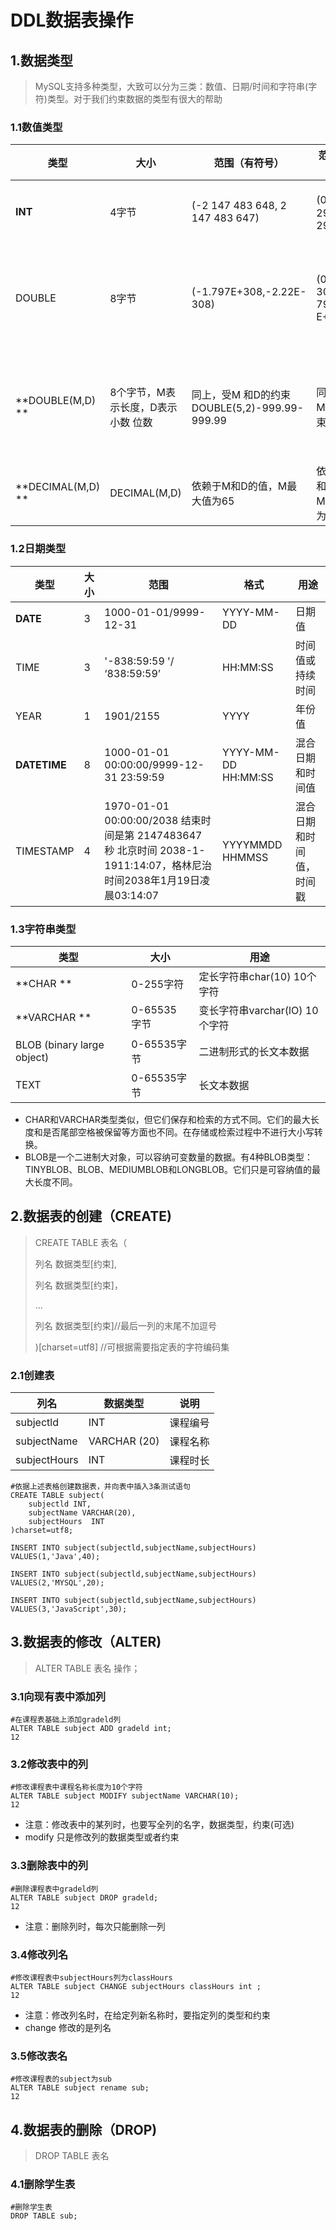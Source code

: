 # DDL数据表操作

## 1.数据类型

> MySQL支持多种类型，大致可以分为三类：数值、日期/时间和字符串(字符)类型。对于我们约束数据的类型有很大的帮助

### 1.1数值类型

| 类型              | 大小                               | 范围（有符号）                                 | 范围{无符号）                | 用途            |
| ----------------- | ---------------------------------- | ---------------------------------------------- | ---------------------------- | --------------- |
| **INT**           | 4字节                              | (-2 147 483 648, 2 147 483 647)                | (0，4 294 967 295)           | 大整数值        |
| DOUBLE            | 8字节                              | (-1.797E+308,-2.22E-308)                       | (0,2.22E-308,1-797 E+308)    | 双精度浮点数 值 |
| **DOUBLE(M,D) **  | 8个字节，M表示长度，D表示小数 位数 | 同上，受M 和D的约束 DOUBLE(5,2)-999.99- 999.99 | 同上，受M和D的约束           | 双精度浮点数 值 |
| **DECIMAL(M,D) ** | DECIMAL(M,D)                       | 依赖于M和D的值，M最大值为65                    | 依赖于M和D的值，M最大值为 65 | 小数值          |

### 1.2日期类型

| 类型         | 大小 | 范围                                                         | 格式                 | 用途                      |
| ------------ | ---- | ------------------------------------------------------------ | -------------------- | ------------------------- |
| **DATE**     | 3    | 1000-01-01/9999-12-31                                        | YYYY-MM-DD           | 日期值                    |
| TIME         | 3    | '-838:59:59 '/ ‘838:59:59’                                   | HH:MM:SS             | 时间值或持续时间          |
| YEAR         | 1    | 1901/2155                                                    | YYYY                 | 年份值                    |
| **DATETIME** | 8    | 1000-01-01 00:00:00/9999-12-31 23:59:59                      | YYYY-MM- DD HH:MM:SS | 混合日期和时 间值         |
| TIMESTAMP    | 4    | 1970-01-01 00:00:00/2038 结束时间是第 2147483647 秒 北京时间 2038-1-1911:14:07，格林尼治时间2038年1月19日凌晨03:14:07 | YYYYMMDD HHMMSS      | 混合日期和时 间值，时间戳 |

### 1.3字符串类型

| 类型                       | 大小         | 用途                           |
| -------------------------- | ------------ | ------------------------------ |
| **CHAR **                  | 0-255字符    | 定长字符串char(10) 10个字符    |
| **VARCHAR **               | 0-65535 字节 | 变长字符串varchar(lO) 10个字符 |
| BLOB (binary large object) | 0-65535字节  | 二进制形式的长文本数据         |
| TEXT                       | 0-65535字节  | 长文本数据                     |

- CHAR和VARCHAR类型类似，但它们保存和检索的方式不同。它们的最大长度和是否尾部空格被保留等方面也不同。在存储或检索过程中不进行大小写转换。
- BLOB是一个二进制大对象，可以容纳可变数量的数据。有4种BLOB类型：TINYBLOB、BLOB、MEDIUMBLOB和LONGBLOB。它们只是可容纳值的最大长度不同。

## 2.数据表的创建（CREATE)

> CREATE TABLE 表名（
>
>  列名 数据类型[约束],
>
>  列名 数据类型[约束]，
>
>  …
>
>  列名 数据类型[约束]//最后一列的末尾不加逗号
>
> )[charset=utf8] //可根据需要指定表的字符编码集

### 2.1创建表

| 列名         | 数据类型     | 说明     |
| ------------ | ------------ | -------- |
| subjectld    | INT          | 课程编号 |
| subjectName  | VARCHAR (20) | 课程名称 |
| subjectHours | INT          | 课程时长 |

```mysql
#依据上述表格创建数据表，并向表中插入3条测试语句
CREATE TABLE subject( 
    subjectld INT, 
 	subjectName VARCHAR(20),
 	subjectHours  INT 
)charset=utf8;     

INSERT INTO subject(subjectld,subjectName,subjectHours) 
VALUES(1,'Java',40);

INSERT INTO subject(subjectld,subjectName,subjectHours) 
VALUES(2,'MYSQL',20); 
       
INSERT INTO subject(subjectld,subjectName,subjectHours) 
VALUES(3,'JavaScript',30);
```

## 3.数据表的修改（ALTER)

> ALTER TABLE 表名 操作；

### 3.1向现有表中添加列

```mysql
#在课程表基础上添加gradeld列
ALTER TABLE subject ADD gradeld int;
12
```

### 3.2修改表中的列

```mysql
#修改课程表中课程名称长度为10个字符
ALTER TABLE subject MODIFY subjectName VARCHAR(10);
12
```

- 注意：修改表中的某列时，也要写全列的名字，数据类型，约束(可选)
- modify 只是修改列的数据类型或者约束

### 3.3删除表中的列

```mysql
#删除课程表中gradeld列
ALTER TABLE subject DROP gradeld;
12
```

- 注意：删除列时，每次只能删除一列

### 3.4修改列名

```mysql
#修改课程表中subjectHours列为classHours
ALTER TABLE subject CHANGE subjectHours classHours int ;
12
```

- 注意：修改列名时，在给定列新名称时，要指定列的类型和约束
- change 修改的是列名

### 3.5修改表名

```mysql
#修改课程表的subject为sub 
ALTER TABLE subject rename sub;
12
```

## 4.数据表的删除（DROP)

> DROP TABLE 表名

### 4.1删除学生表

```mysql
#删除学生表
DROP TABLE sub;
```